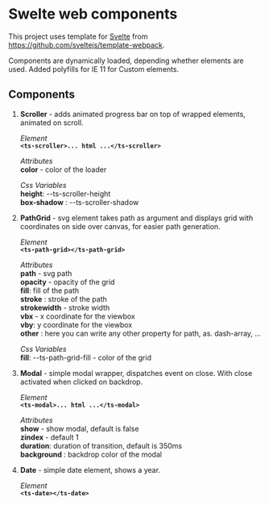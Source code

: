 
# Swelte web components

This project uses template for [Svelte](https://svelte.dev) from https://github.com/sveltejs/template-webpack.

Components are dynamically loaded, depending whether elements are used. Added polyfills for IE 11 for Custom elements.

## Components

1.  **Scroller** - adds animated progress bar on top of wrapped elements, animated on scroll. 

	*Element*<br/>
  **`<ts-scroller>... html ...</ts-scroller>`**

	*Attributes*<br/>
	**color** - color of the loader
	
	*Css Variables*<br/>
	**height**:  --ts-scroller-height<br/>
	**box-shadow** : --ts-scroller-shadow<br/>
	
2.  **PathGrid** - svg element takes path as argument and displays grid with coordinates on side over canvas, for easier path generation.

	*Element*<br/>
  **`<ts-path-grid></ts-path-grid>`**

	*Attributes*<br/>
	**path** - svg path <br/>
	**opacity** - opacity of the grid<br/>
	**fill**:  fill of the path<br/>
	**stroke** : stroke of the path<br/>
	**strokewidth** - stroke width<br/>
	**vbx** - x coordinate for the viewbox<br/>
	**vby**:  y coordinate for the viewbox<br/>
	**other** : here you can write any other property for path, as. dash-array, ...
	
	*Css Variables*<br/>
	**fill**:  --ts-path-grid-fill - color of the grid<br/>
	
3.  **Modal** - simple modal wrapper, dispatches event on close. With close activated when clicked on backdrop.

	*Element*<br/>
  **`<ts-modal>... html ...</ts-modal>`**

	*Attributes* <br/>
	**show** - show modal, default is false<br/>
	**zindex** - default 1<br/>
	**duration**:  duration of transition, default is 350ms<br/>
	**background** : backdrop color of the modal<br/>
	
4.  **Date** - simple date element, shows a year.

	*Element*<br/>
  **`<ts-date></ts-date>`**
